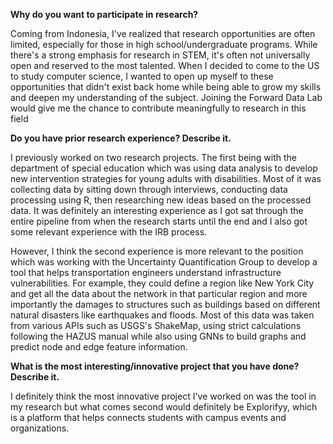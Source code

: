 
**Why do you want to participate in research?**

Coming from Indonesia, I've realized that research opportunities are often limited, especially for those in high school/undergraduate programs. While there's a strong emphasis for research in STEM, it's often not universally open and reserved to the most talented. When I decided to come to the US to study computer science, I wanted to open up myself to these opportunities that didn't exist back home while being able to grow my skills and deepen my understanding of the subject. Joining the Forward Data Lab would give me the chance to contribute meaningfully to research in this field 

**Do you have prior research experience? Describe it.**

I previously worked on two research projects. The first being with the department of special education which was using data analysis to develop new intervention strategies for young adults with disabilities. Most of it was collecting data by sitting down through interviews, conducting data processing using R, then researching new ideas based on the processed data. It was definitely an interesting experience as I got sat through the entire pipeline from when the research starts until the end and I also got some relevant experience with the IRB process. 

However, I think the second experience is more relevant to the position which was working with the Uncertainty Quantification Group to develop a tool that helps transportation engineers understand infrastructure vulnerabilities. For example, they could define a region like New York City and get all the data about the network in that particular region and more importantly the damages to structures such as buildings based on different natural disasters like earthquakes and floods. Most of this data was taken from various APIs such as USGS's ShakeMap, using strict calculations following the HAZUS manual while also using GNNs to build graphs and predict node and edge feature information.

**What is the most interesting/innovative project that you have done? Describe it.**

I definitely think the most innovative project I've worked on was the tool in my research but what comes second would definitely be Explorifyy, which is a platform that helps connects students with campus events and organizations. 